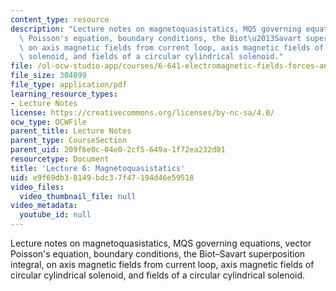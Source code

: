 ```yaml
---
content_type: resource
description: "Lecture notes on magnetoquasistatics, MQS governing equations, vector\
  \ Poisson's equation, boundary conditions, the Biot\u2013Savart superposition integral,\
  \ on axis magnetic fields from current loop, axis magnetic fields of circular cylindrical\
  \ solenoid, and fields of a circular cylindrical solenoid."
file: /ol-ocw-studio-app/courses/6-641-electromagnetic-fields-forces-and-motion-spring-2005/e9f69db38149bdc37f47194d46e59518_lecture6.pdf
file_size: 304899
file_type: application/pdf
learning_resource_types:
- Lecture Notes
license: https://creativecommons.org/licenses/by-nc-sa/4.0/
ocw_type: OCWFile
parent_title: Lecture Notes
parent_type: CourseSection
parent_uid: 209f6e0c-04e0-2cf5-649a-1f72ea232d01
resourcetype: Document
title: 'Lecture 6: Magnetoquasistatics'
uid: e9f69db3-8149-bdc3-7f47-194d46e59518
video_files:
  video_thumbnail_file: null
video_metadata:
  youtube_id: null
---
```

Lecture notes on magnetoquasistatics, MQS governing equations, vector Poisson's equation, boundary conditions, the Biot–Savart superposition integral, on axis magnetic fields from current loop, axis magnetic fields of circular cylindrical solenoid, and fields of a circular cylindrical solenoid.